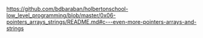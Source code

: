 https://github.com/bdbaraban/holbertonschool-low_level_programming/blob/master/0x06-pointers_arrays_strings/README.md#c---even-more-pointers-arrays-and-strings
